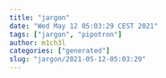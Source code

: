 ```yaml
---
title: "jargon"
date: "Wed May 12 05:03:29 CEST 2021"
tags: ["jargon", "pipotron"]
author: m1ch3l
categories: ["generated"]
slug: "jargon/2021-05-12-05:03:29"
---
```



